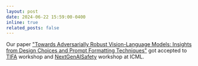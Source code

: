 ```yaml
---
layout: post
date: 2024-06-22 15:59:00-0400
inline: true
related_posts: false
---
```


Our paper ["Towards Adversarially Robust Vision-Language Models: Insights from Design Choices and Prompt Formatting Techniques"](https://openreview.net/pdf?id=fdanH5luEd) got accepted to [TIFA](https://icml-tifa.github.io/) workshop and [NextGenAISafety](https://icml-nextgenaisafety.github.io/) workshop at ICML.

